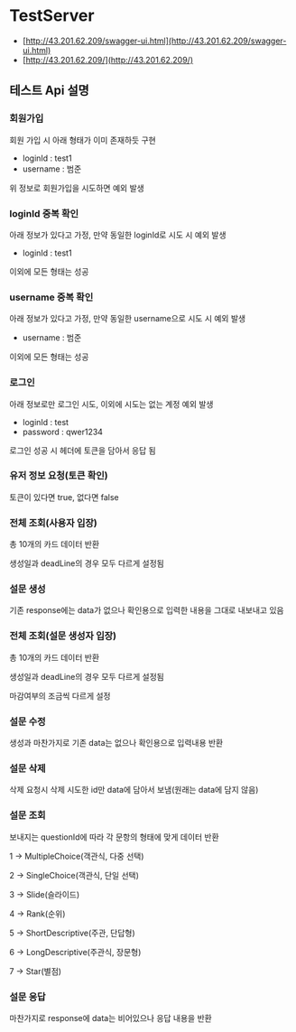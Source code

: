 # TestServer

- [http://43.201.62.209/swagger-ui.html](http://43.201.62.209/swagger-ui.html)
- [http://43.201.62.209/](http://43.201.62.209/)

## 테스트 Api 설명

### 회원가입

회원 가입 시 아래 형태가 이미 존재하듯 구현

- loginId : test1
- username : 범준

위 정보로 회원가입을 시도하면 예외 발생

### loginId 중복 확인

아래 정보가 있다고 가정, 만약 동일한 loginId로 시도 시 예외 발생

- loginId : test1

이외에 모든 형태는 성공

### username 중복 확인

아래 정보가 있다고 가정, 만약 동일한 username으로 시도 시 예외 발생

- username :  범준

이외에 모든 형태는 성공

### 로그인

아래 정보로만 로그인 시도, 이외에 시도는 없는 계정 예외 발생

- loginId : test
- password : qwer1234

로그인 성공 시 헤더에 토큰을 담아서 응답 됨

### 유저 정보 요청(토큰 확인)

토큰이 있다면 true, 없다면 false

### 전체 조회(사용자 입장)

총 10개의 카드 데이터 반환

생성일과 deadLine의 경우 모두 다르게 설정됨

### 설문 생성

기존 response에는 data가 없으나 확인용으로 입력한 내용을 그대로 내보내고 있음

### 전체 조회(설문 생성자 입장)

총 10개의 카드 데이터 반환

생성일과 deadLine의 경우 모두 다르게 설정됨

마감여부의 조금씩 다르게 설정

### 설문 수정

생성과 마찬가지로 기존 data는 없으나 확인용으로 입력내용 반환

### 설문 삭제

삭제 요청시 삭제 시도한 id만 data에 담아서 보냄(원래는 data에 담지 않음)

### 설문 조회

보내지는 questionId에 따라 각 문항의 형태에 맞게 데이터 반환

1 → MultipleChoice(객관식, 다중 선택)

2 → SingleChoice(객관식, 단일 선택)

3 → Slide(슬라이드)

4 → Rank(순위)

5 → ShortDescriptive(주관, 단답형)

6 → LongDescriptive(주관식, 장문형)

7 → Star(별점)

### 설문 응답

마찬가지로 response에  data는 비어있으나 응답 내용을 반환

